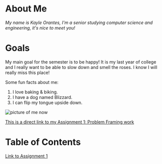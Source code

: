 # About Me
*My name is Kayle Orantes, I'm a senior studying computer science and engineering, it's nice to meet you!*

# Goals
My main goal for the semester is to be happy! It is my last year of college and I really want to be able to slow down and smell the roses. I know I will really miss this place!

Some fun facts about me:
1. I love baking & biking.
2. I have a dog named Blizzard.
3. I can flip my tongue upside down.

![picture of me now](https://media.licdn.com/dms/image/v2/D4E03AQGiaGW9vuBn1g/profile-displayphoto-scale_200_200/B4EZgf4JoUGUAc-/0/1752881474296?e=2147483647&v=beta&t=ndgV6xRXTm2RNe5W6bAU4fmuI2LDMD-4tvkjwJFyXOs)



[This is a direct link to my Assignment 1: Problem Framing work](https://docs.google.com/document/d/e/2PACX-1vRrMl1X1QgC6utQUvgqJ4vJp7EdZa7yeBdbBdAb3eGMwb9dXUAQn6aXSvPm4S_xtoPODOlZxEROcETr/pub)



# Table of Contents
[Link to Assignment 1](assignments/assignment1.md)
